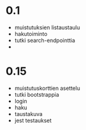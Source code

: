 # 0.1

- muistutuksien listaustaulu
- hakutoiminto
- tutki search-endpointtia
- 

# 0.15

- muistutuskorttien asettelu
- tutki bootstrappia
- login
- haku
- taustakuva
- jest testaukset


